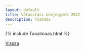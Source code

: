 ```yaml
---
layout: default
title: Választási névjegyzék 2022
description: Tóalmás
---
```


{% include Tooalmaas.html %}

[Vissza](./)